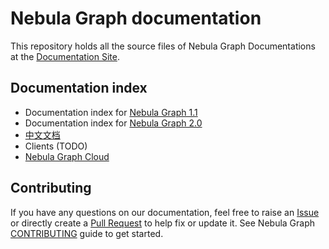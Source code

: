 # Nebula Graph documentation

This repository holds all the source files of Nebula Graph Documentations at the [Documentation Site](https://docs.nebula-graph.io/).

## Documentation index

- Documentation index for [Nebula Graph 1.1](https://docs.nebula-graph.io/1.1/)
- Documentation index for [Nebula Graph 2.0]([docs-2.0/README.md](https://docs.nebula-graph.io/2.0/))
- [中文文档](https://docs.nebula-graph.com.cn/)
- Clients (TODO)
- [Nebula Graph Cloud](https://cloud-docs.nebula-cloud.io/en/posts/toc/dbaas-ug-toc/)

## Contributing

If you have any questions on our documentation, feel free to raise an [Issue](https://github.com/vesoft-inc/nebula-docs/issues) or directly create a [Pull Request](https://github.com/vesoft-inc/nebula-docs/pulls) to help fix or update it. See Nebula Graph [CONTRIBUTING](CONTRIBUTING.md) guide to get started.
